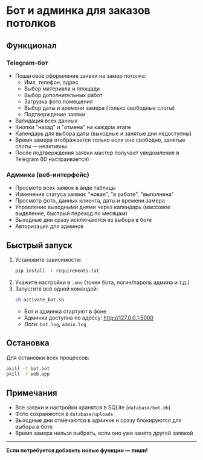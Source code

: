# Бот и админка для заказов потолков

## Функционал

### Telegram-бот
- Пошаговое оформление заявки на замер потолка:
  - Имя, телефон, адрес
  - Выбор материала и площади
  - Выбор дополнительных работ
  - Загрузка фото помещения
  - Выбор даты и времени замера (только свободные слоты)
  - Подтверждение заявки
- Валидация всех данных
- Кнопки "назад" и "отмена" на каждом этапе
- Календарь для выбора даты (выходные и занятые дни недоступны)
- Время замера отображается только если оно свободно, занятые слоты — неактивны
- После подтверждения заявки мастер получает уведомление в Telegram (ID настраивается)

### Админка (веб-интерфейс)
- Просмотр всех заявок в виде таблицы
- Изменение статуса заявки: "новая", "в работе", "выполнена"
- Просмотр фото, данных клиента, даты и времени замера
- Управление выходными днями через календарь (массовое выделение, быстрый переход по месяцам)
- Выходные дни сразу исключаются из выбора в боте
- Авторизация для админов

## Быстрый запуск

1. Установите зависимости:
   ```sh
   pip install -r requirements.txt
   ```
2. Укажите настройки в `.env` (токен бота, логин/пароль админа и т.д.)
3. Запустите всё одной командой:
   ```sh
   sh activate_bot.sh
   ```
   - Бот и админка стартуют в фоне
   - Админка доступна по адресу: http://127.0.0.1:5000
   - Логи: `bot.log`, `admin.log`

## Остановка

Для остановки всех процессов:
```sh
pkill -f bot.bot
pkill -f web.app
```

## Примечания
- Все заявки и настройки хранятся в SQLite (`database/bot.db`)
- Фото сохраняются в `database/uploads`
- Выходные дни отмечаются в админке и сразу блокируются для выбора в боте
- Время замера нельзя выбрать, если оно уже занято другой заявкой

---

**Если потребуется добавить новые функции — пиши!** 